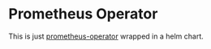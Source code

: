 # Prometheus Operator 

This is just [prometheus-operator](https://github.com/prometheus-operator/prometheus-operator/blob/master/bundle.yaml) 
wrapped in a helm chart. 